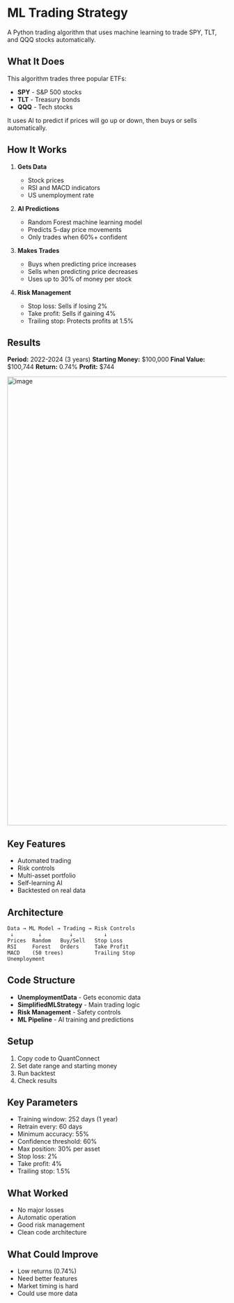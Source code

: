 # ML Trading Strategy

A Python trading algorithm that uses machine learning to trade SPY, TLT, and QQQ stocks automatically.

## What It Does

This algorithm trades three popular ETFs:
- **SPY** - S&P 500 stocks
- **TLT** - Treasury bonds  
- **QQQ** - Tech stocks

It uses AI to predict if prices will go up or down, then buys or sells automatically.

## How It Works

1. **Gets Data**
   - Stock prices
   - RSI and MACD indicators
   - US unemployment rate

2. **AI Predictions**
   - Random Forest machine learning model
   - Predicts 5-day price movements
   - Only trades when 60%+ confident

3. **Makes Trades**
   - Buys when predicting price increases
   - Sells when predicting price decreases
   - Uses up to 30% of money per stock

4. **Risk Management**
   - Stop loss: Sells if losing 2%
   - Take profit: Sells if gaining 4%
   - Trailing stop: Protects profits at 1.5%

## Results

**Period:** 2022-2024 (3 years)
**Starting Money:** $100,000
**Final Value:** $100,744
**Return:** 0.74%
**Profit:** $744

<img width="1868" height="1028" alt="image" src="https://github.com/user-attachments/assets/d7e46c9a-1967-43cd-9271-01ed92f3806f" />

## Key Features

- Automated trading
- Risk controls
- Multi-asset portfolio
- Self-learning AI
- Backtested on real data

## Architecture
```
Data → ML Model → Trading → Risk Controls
 ↓        ↓         ↓          ↓
Prices  Random   Buy/Sell   Stop Loss
RSI     Forest   Orders     Take Profit
MACD    (50 trees)          Trailing Stop
Unemployment
```

## Code Structure

- **UnemploymentData** - Gets economic data
- **SimplifiedMLStrategy** - Main trading logic
- **Risk Management** - Safety controls
- **ML Pipeline** - AI training and predictions

## Setup

1. Copy code to QuantConnect
2. Set date range and starting money
3. Run backtest
4. Check results

## Key Parameters

- Training window: 252 days (1 year)
- Retrain every: 60 days
- Minimum accuracy: 55%
- Confidence threshold: 60%
- Max position: 30% per asset
- Stop loss: 2%
- Take profit: 4%
- Trailing stop: 1.5%

## What Worked

- No major losses
- Automatic operation
- Good risk management
- Clean code architecture

## What Could Improve

- Low returns (0.74%)
- Need better features
- Market timing is hard
- Could use more data
